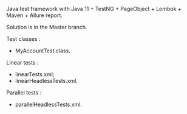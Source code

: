 Java test framework with Java 11 + TestNG + PageObject + Lombok + Maven + Allure report.

Solution is in the Master branch.

Test classes :

- MyAccountTest.class.

Linear tests :

- linearTests.xml;
- linearHeadlessTests.xml.

Parallel tests :

- parallelHeadlessTests.xml.